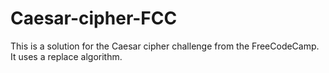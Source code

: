 # Caesar-cipher-FCC
This is a solution for the Caesar cipher challenge from the FreeCodeCamp.
It uses a replace algorithm.
